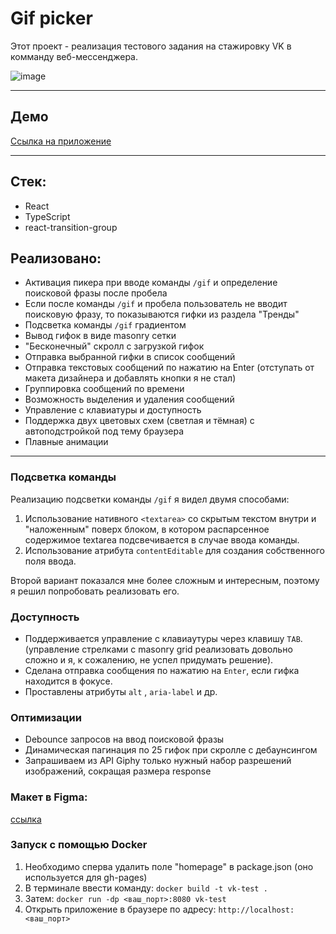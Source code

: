 # Gif picker

Этот проект - реализация тестового задания на стажировку VK в комманду веб-мессенджера.

![image](https://i.imgur.com/3LW80PU.png)

---

## Демо

[Ссылка на приложение](https://mashtapok.github.io/vk-test-2022)

---

## Стек:

* React
* TypeScript
* react-transition-group

## Реализовано:

* Активация пикера при вводе команды `/gif` и определение поисковой фразы после пробела
* Если после команды `/gif` и пробела пользователь не вводит поисковую фразу, то показываются гифки из раздела "Тренды"
* Подсветка команды `/gif` градиентом
* Вывод гифок в виде masonry сетки
* "Бесконечный" скролл с загрузкой гифок
* Отправка выбранной гифки в список сообщений
* Отправка текстовых сообщений по нажатию на Enter (отступать от макета дизайнера и добавлять кнопки я не стал)
* Группировка сообщений по времени
* Возможность выделения и удаления сообщений
* Управление с клавиатуры и доступность
* Поддержка двух цветовых схем (светлая и тёмная) с автоподстройкой под тему браузера
* Плавные анимации

---

### Подсветка команды

Реализацию подсветки команды `/gif` я видел двумя способами:

1. Использование нативного `<textarea>` со скрытым текстом внутри и "наложенным" поверх блоком, в котором распарсенное
   содержимое textarea подсвечивается в случае ввода команды.
2. Использование атрибута `contentEditable` для создания собственного поля ввода.

Второй вариант показался мне более сложным и интересным, поэтому я решил попробовать реализовать его.

### Доступность

* Поддерживается управление с клавиаутуры через клавишу `TAB`. (управление стрелками с masonry grid реализовать довольно
  сложно и я, к сожалению, не успел придумать решение).
* Сделана отправка сообщения по нажатию на `Enter`, если гифка находится в фокусе.
* Проставлены атрибуты `alt` , `aria-label` и др.

### Оптимизации

* Debounce запросов на ввод поисковой фразы
* Динамическая пагинация по 25 гифок при скролле с дебаунсингом
* Запрашиваем из API Giphy только нужный набор разрешений изображений, сокращая размера response

### Макет в Figma:

[ссылка](https://www.figma.com/file/tiqe4OR4MQXNZKeB9GmxL3/GIF-picker)

### Запуск с помощью Docker

1. Необходимо сперва удалить поле "homepage" в package.json (оно используется для gh-pages)
2. В терминале ввести команду: `docker build -t vk-test .`
3. Затем: `docker run -dp <ваш_порт>:8080 vk-test`
4. Открыть приложение в браузере по адресу: `http://localhost:<ваш_порт>`
